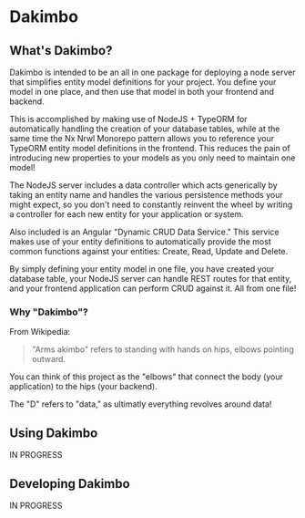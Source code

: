 # Dakimbo

## What's Dakimbo?
Dakimbo is intended to be an all in one package for deploying a node server that simplifies entity model definitions for your project. You define your model in one place, and then use that model in both your frontend and backend. 

This is accomplished by making use of NodeJS + TypeORM for automatically handling the creation of your database tables, while at the same time the Nx Nrwl Monorepo pattern allows you to reference your TypeORM entity model definitions in the frontend. This reduces the pain of introducing new properties to your models as you only need to maintain one model!

The NodeJS server includes a data controller which acts generically by taking an entity name and handles the various persistence methods your might expect, so you don't need to constantly reinvent the wheel by writing a controller for each new entity for your application or system.

Also included is an Angular "Dynamic CRUD Data Service." This service makes use of your entity definitions to automatically provide the most common functions against your entities: Create, Read, Update and Delete. 

By simply defining your entity model in one file, you have created your database table, your NodeJS server can handle REST routes for that entity, and your frontend application can perform CRUD against it. All from one file!

### Why "Dakimbo"?
From Wikipedia: 

> "Arms akimbo" refers to standing with hands on hips, elbows pointing outward.

You can think of this project as the "elbows" that connect the body (your application) to the hips (your backend). 

The "D" refers to "data," as ultimatly everything revolves around data!

## Using Dakimbo
IN PROGRESS

## Developing Dakimbo
IN PROGRESS